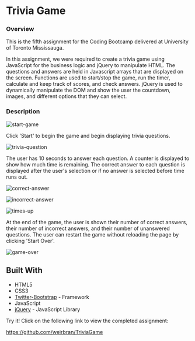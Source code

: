 # Trivia Game

### Overview

This is the fifth assignment for the Coding Bootcamp delivered at University of Toronto Mississauga.

In this assignment, we were required to create a trivia game using JavaScript for the business logic and jQuery to manipulate HTML. The questions and answers are held in Javascript arrays that are displayed on the screen. Functions are used to start/stop the game, run the timer, calculate and keep track of scores, and check answers. jQuery is used to dynamically manipulate the DOM and show the user the countdown, images, and different options that they can select.

### Description

![start-game](https://user-images.githubusercontent.com/37091892/48739929-8ab61780-ec23-11e8-93c7-9f184627e30b.JPG)

Click 'Start' to begin the game and begin displaying trivia questions.

![trivia-question](https://user-images.githubusercontent.com/37091892/48739626-889f8900-ec22-11e8-9018-1ece1c171c5f.JPG)

The user has 10 seconds to answer each question. A counter is displayed to show how much time is remaining. The correct answer to each question is displayed after the user's selection or if no answer is selected before time runs out.

![correct-answer](https://user-images.githubusercontent.com/37091892/48739620-889f8900-ec22-11e8-82fd-3bde714195f8.JPG)

![incorrect-answer](https://user-images.githubusercontent.com/37091892/48739622-889f8900-ec22-11e8-9400-0d5174bc41d1.JPG)

![times-up](https://user-images.githubusercontent.com/37091892/48739625-889f8900-ec22-11e8-992b-33451993c0ea.JPG)

At the end of the game, the user is shown their number of correct answers, their number of incorrect answers, and their number of unanswered questions. The user can restart the game without reloading the page by clicking 'Start Over'.

![game-over](https://user-images.githubusercontent.com/37091892/48739621-889f8900-ec22-11e8-9974-6f3b106b46d4.JPG)

## Built With

- HTML5
- CSS3
- [Twitter-Bootstrap](http://getbootstrap.com/) - Framework
- JavaScript
- [jQuery](https://api.jquery.com/) - JavaScript Library

Try it! Click on the following link to view the completed assignment:

https://github.com/weirbran/TriviaGame
